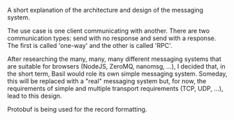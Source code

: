 
A short explanation of the architecture and design of the messaging system.

The use case is one client communicating with another. There are two communication
types: send with no response and send with a response. The first is called 'one-way'
and the other is called 'RPC'.

After researching the many, many, many different messaging systems that are suitable
for browsers (NodeJS, ZeroMQ, nanomsg, ...), I decided that, in the short term,
Basil would role its own simple messaging system. Someday, this will be replaced
with a "real" messaging system but, for now, the requirements of simple and
multiple transport requirements (TCP, UDP, ...), lead to this design.

Protobuf is being used for the record formatting.
